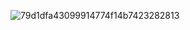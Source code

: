 

![79d1dfa43099914774f14b7423282813](https://github.com/user-attachments/assets/3df64da0-c45a-495b-a6c4-7f2a2025937d)
